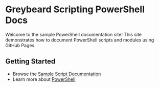 # Greybeard Scripting PowerShell Docs

<link id="theme-style" rel="stylesheet" href="assets/theme-light.css">
<script src="theme-switcher.js"></script>

Welcome to the sample PowerShell documentation site! This site demonstrates how to document PowerShell scripts and modules using GitHub Pages.

## Getting Started

- Browse the [Sample Script Documentation](sample-script.md)
- Learn more about [PowerShell](https://docs.microsoft.com/powershell/)
